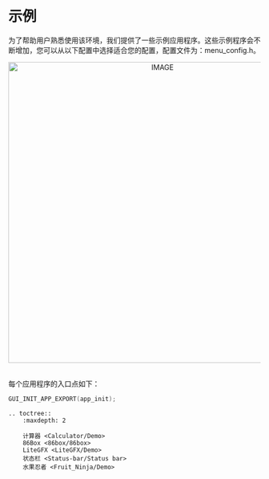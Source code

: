 # 示例

为了帮助用户熟悉使用该环境，我们提供了一些示例应用程序。这些示例程序会不断增加，您可以从以下配置中选择适合您的配置，配置文件为：menu_config.h。

<div style="text-align: center"><img width="600" src="https://foruda.gitee.com/images/1718765392647198639/ac4aa231_13408154.png" alt="IMAGE"></div><br/>

每个应用程序的入口点如下：

```c
GUI_INIT_APP_EXPORT(app_init);
```



```eval_rst
.. toctree::
    :maxdepth: 2

    计算器 <Calculator/Demo>
    86Box <86box/86box>
    LiteGFX <LiteGFX/Demo>
    状态栏 <Status-bar/Status bar>
    水果忍者 <Fruit_Ninja/Demo>
```
